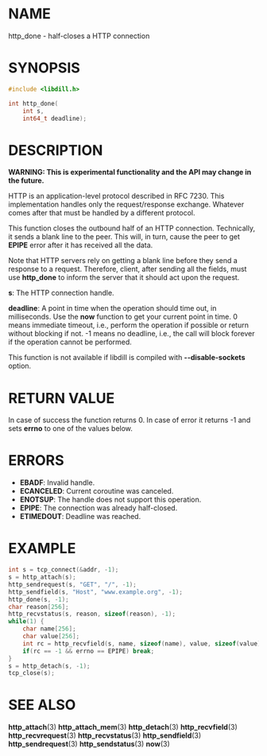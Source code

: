 # NAME

 http_done - half-closes a HTTP connection

# SYNOPSIS

```c
#include <libdill.h>

int http_done(
    int s,
    int64_t deadline);
```

# DESCRIPTION

 **WARNING: This is experimental functionality and the API may change in the future.**

 HTTP is an application-level protocol described in RFC 7230. This implementation handles only the request/response exchange. Whatever comes after that must be handled by a different protocol.

 This function closes the outbound half of an HTTP connection. Technically, it sends a blank line to the peer. This will, in turn, cause the peer to get **EPIPE** error after it has received all the data.

 Note that HTTP servers rely on getting a blank line before they send a response to a request. Therefore, client, after sending all the fields, must use **http_done** to inform the server that it should act upon the request.

 **s**: The HTTP connection handle.

 **deadline**: A point in time when the operation should time out, in milliseconds. Use the **now** function to get your current point in time. 0 means immediate timeout, i.e., perform the operation if possible or return without blocking if not. -1 means no deadline, i.e., the call will block forever if the operation cannot be performed.

 This function is not available if libdill is compiled with **--disable-sockets** option.

# RETURN VALUE

 In case of success the function returns 0. In case of error it returns -1 and sets **errno** to one of the values below.

# ERRORS

* **EBADF**: Invalid handle.
* **ECANCELED**: Current coroutine was canceled.
* **ENOTSUP**: The handle does not support this operation.
* **EPIPE**: The connection was already half-closed.
* **ETIMEDOUT**: Deadline was reached.

# EXAMPLE

```c
int s = tcp_connect(&addr, -1);
s = http_attach(s);
http_sendrequest(s, "GET", "/", -1);
http_sendfield(s, "Host", "www.example.org", -1);
http_done(s, -1);
char reason[256];
http_recvstatus(s, reason, sizeof(reason), -1);
while(1) {
    char name[256];
    char value[256];
    int rc = http_recvfield(s, name, sizeof(name), value, sizeof(value), -1);
    if(rc == -1 && errno == EPIPE) break;
}
s = http_detach(s, -1);
tcp_close(s);
```

# SEE ALSO

 **http_attach**(3) **http_attach_mem**(3) **http_detach**(3) **http_recvfield**(3) **http_recvrequest**(3) **http_recvstatus**(3) **http_sendfield**(3) **http_sendrequest**(3) **http_sendstatus**(3) **now**(3) 

